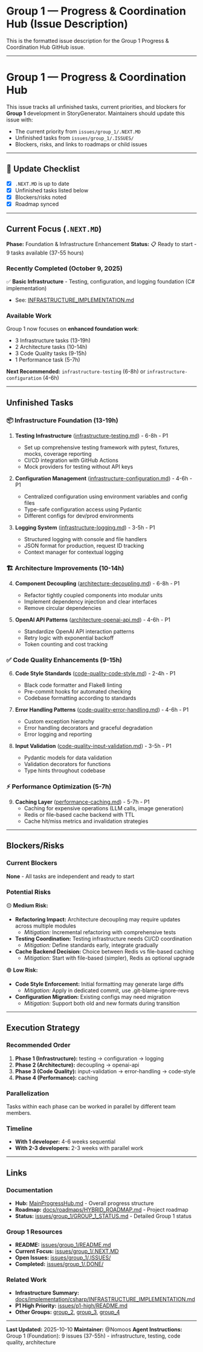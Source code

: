 # Group 1 — Progress & Coordination Hub (Issue Description)

This is the formatted issue description for the Group 1 Progress & Coordination Hub GitHub issue.

---

# Group 1 — Progress & Coordination Hub

This issue tracks all unfinished tasks, current priorities, and blockers for **Group 1** development in StoryGenerator. Maintainers should update this issue with:
- The current priority from `issues/group_1/.NEXT.MD`
- Unfinished tasks from `issues/group_1/.ISSUES/`
- Blockers, risks, and links to roadmaps or child issues

---

## 📅 Update Checklist
- [x] `.NEXT.MD` is up to date
- [x] Unfinished tasks listed below
- [x] Blockers/risks noted
- [x] Roadmap synced

---

## Current Focus (`.NEXT.MD`)

**Phase:** Foundation & Infrastructure Enhancement
**Status:** 📋 Ready to start - 9 tasks available (37-55 hours)

### Recently Completed (October 9, 2025)
✅ **Basic Infrastructure** - Testing, configuration, and logging foundation (C# implementation)
- See: [INFRASTRUCTURE_IMPLEMENTATION.md](docs/implementation/csharp/INFRASTRUCTURE_IMPLEMENTATION.md)

### Available Work
Group 1 now focuses on **enhanced foundation work**:
- 3 Infrastructure tasks (13-19h)
- 2 Architecture tasks (10-14h)
- 3 Code Quality tasks (9-15h)
- 1 Performance task (5-7h)

**Next Recommended:** `infrastructure-testing` (6-8h) or `infrastructure-configuration` (4-6h)

---

## Unfinished Tasks

### 📦 Infrastructure Foundation (13-19h)

1. **Testing Infrastructure** ([infrastructure-testing.md](issues/group_1/.ISSUES/infrastructure-testing.md)) - 6-8h - P1
   - Set up comprehensive testing framework with pytest, fixtures, mocks, coverage reporting
   - CI/CD integration with GitHub Actions
   - Mock providers for testing without API keys

2. **Configuration Management** ([infrastructure-configuration.md](issues/group_1/.ISSUES/infrastructure-configuration.md)) - 4-6h - P1
   - Centralized configuration using environment variables and config files
   - Type-safe configuration access using Pydantic
   - Different configs for dev/prod environments

3. **Logging System** ([infrastructure-logging.md](issues/group_1/.ISSUES/infrastructure-logging.md)) - 3-5h - P1
   - Structured logging with console and file handlers
   - JSON format for production, request ID tracking
   - Context manager for contextual logging

### 🏗️ Architecture Improvements (10-14h)

4. **Component Decoupling** ([architecture-decoupling.md](issues/group_1/.ISSUES/architecture-decoupling.md)) - 6-8h - P1
   - Refactor tightly coupled components into modular units
   - Implement dependency injection and clear interfaces
   - Remove circular dependencies

5. **OpenAI API Patterns** ([architecture-openai-api.md](issues/group_1/.ISSUES/architecture-openai-api.md)) - 4-6h - P1
   - Standardize OpenAI API interaction patterns
   - Retry logic with exponential backoff
   - Token counting and cost tracking

### ✅ Code Quality Enhancements (9-15h)

6. **Code Style Standards** ([code-quality-code-style.md](issues/group_1/.ISSUES/code-quality-code-style.md)) - 2-4h - P1
   - Black code formatter and Flake8 linting
   - Pre-commit hooks for automated checking
   - Codebase formatting according to standards

7. **Error Handling Patterns** ([code-quality-error-handling.md](issues/group_1/.ISSUES/code-quality-error-handling.md)) - 4-6h - P1
   - Custom exception hierarchy
   - Error handling decorators and graceful degradation
   - Error logging and reporting

8. **Input Validation** ([code-quality-input-validation.md](issues/group_1/.ISSUES/code-quality-input-validation.md)) - 3-5h - P1
   - Pydantic models for data validation
   - Validation decorators for functions
   - Type hints throughout codebase

### ⚡ Performance Optimization (5-7h)

9. **Caching Layer** ([performance-caching.md](issues/group_1/.ISSUES/performance-caching.md)) - 5-7h - P1
   - Caching for expensive operations (LLM calls, image generation)
   - Redis or file-based cache backend with TTL
   - Cache hit/miss metrics and invalidation strategies

---

## Blockers/Risks

### Current Blockers
**None** - All tasks are independent and ready to start

### Potential Risks

🟡 **Medium Risk:**
- **Refactoring Impact:** Architecture decoupling may require updates across multiple modules
  - *Mitigation:* Incremental refactoring with comprehensive tests
- **Testing Coordination:** Testing infrastructure needs CI/CD coordination
  - *Mitigation:* Define standards early, integrate gradually
- **Cache Backend Decision:** Choice between Redis vs file-based caching
  - *Mitigation:* Start with file-based (simpler), Redis as optional upgrade

🟢 **Low Risk:**
- **Code Style Enforcement:** Initial formatting may generate large diffs
  - *Mitigation:* Apply in dedicated commit, use .git-blame-ignore-revs
- **Configuration Migration:** Existing configs may need migration
  - *Mitigation:* Support both old and new formats during transition

---

## Execution Strategy

### Recommended Order
1. **Phase 1 (Infrastructure):** testing → configuration → logging
2. **Phase 2 (Architecture):** decoupling → openai-api
3. **Phase 3 (Code Quality):** input-validation → error-handling → code-style
4. **Phase 4 (Performance):** caching

### Parallelization
Tasks within each phase can be worked in parallel by different team members.

### Timeline
- **With 1 developer:** 4-6 weeks sequential
- **With 2-3 developers:** 2-3 weeks with parallel work

---

## Links

### Documentation
- **Hub:** [MainProgressHub.md](MainProgressHub.md) - Overall progress structure
- **Roadmap:** [docs/roadmaps/HYBRID_ROADMAP.md](docs/roadmaps/HYBRID_ROADMAP.md) - Project roadmap
- **Status:** [issues/group_1/GROUP_1_STATUS.md](issues/group_1/GROUP_1_STATUS.md) - Detailed Group 1 status

### Group 1 Resources
- **README:** [issues/group_1/README.md](issues/group_1/README.md)
- **Current Focus:** [issues/group_1/.NEXT.MD](issues/group_1/.NEXT.MD)
- **Open Issues:** [issues/group_1/.ISSUES/](issues/group_1/.ISSUES/)
- **Completed:** [issues/group_1/.DONE/](issues/group_1/.DONE/)

### Related Work
- **Infrastructure Summary:** [docs/implementation/csharp/INFRASTRUCTURE_IMPLEMENTATION.md](docs/implementation/csharp/INFRASTRUCTURE_IMPLEMENTATION.md)
- **P1 High Priority:** [issues/p1-high/README.md](issues/p1-high/README.md)
- **Other Groups:** [group_2](issues/group_2/), [group_3](issues/group_3/), [group_4](issues/group_4/)

---

**Last Updated:** 2025-10-10
**Maintainer:** @Nomoos
**Agent Instructions:** Group 1 (Foundation): 9 issues (37-55h) - infrastructure, testing, code quality, architecture

